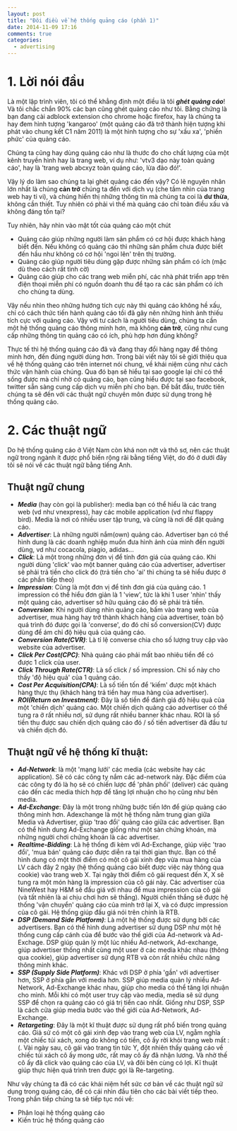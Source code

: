 ```yaml
---
layout: post
title: "Đôi điều về hệ thống quảng cáo (phần 1)"
date: 2014-11-09 17:16
comments: true
categories:
  - advertising
---
```


# 1. Lời nói đầu
Là một lập trình viên, tôi có thể khẳng định một điều là tôi ***ghét quảng cáo***! Và tôi chắc chắn 90% các bạn cũng ghét quảng cáo như tôi. Bằng chứng là bạn đang cài adblock extension cho chrome hoặc firefox, hay là chúng ta hay đem hình tượng 'kangaroo' (một quảng cáo đã trở thành hiện tượng khi phát vào chung kết C1 năm 2011) là một hình tượng cho sự 'xấu xa', 'phiền phức' của quảng cáo.

Chúng ta cũng hay dùng quảng cáo như là thước đo cho chất lượng của một kênh truyền hình hay là trang web, ví dụ như: 'vtv3 dạo này toàn quảng cáo', hay là 'trang web abcxyz toàn quảng cáo, lừa đảo đó!'.

Vậy lý do làm sao chúng ta lại ghét quảng cáo đến vậy? Có lẽ nguyên nhân lớn nhất là chúng **cản trở** chúng ta đến với dịch vụ (che tầm nhìn của trang web hay ti vi), và chúng hiển thị những thông tin mà chúng ta coi là **dư thừa**, không cần thiết. Tuy nhiên có phải vì thế mà quảng cáo chỉ toàn điều xấu và không đáng tồn tại?

Tuy nhiên, hãy nhìn vào mặt tốt của quảng cáo một chút

- Quảng cáo giúp những người làm sản phẩm có cơ hội được khách hàng biết đến. Nếu không có quảng cáo thì những sản phẩm chưa được biết đến hầu như không có cơ hội 'ngoi lên' trên thị trường.
- Quảng cáo giúp người tiêu dùng gặp được những sản phẩm có ích (mặc dù theo cách rất tình cờ)
- Quảng cáo giúp cho các trang web miễn phí, các nhà phát triển app trên điện thoại miễn phí có nguồn doanh thu để tạo ra các sản phẩm có ích cho chúng ta dùng.

 Vậy nếu nhìn theo những hướng tích cực này thì quảng cáo không hề xấu, chỉ có cách thức tiến hành quảng cáo tồi đã gây nên những hình ảnh thiếu tích cực với quảng cáo. Vậy với tư cách là người tiêu dùng, chúng ta cần một hệ thống quảng cáo thông minh hơn, mà không **cản trở**, cũng như cung cấp những thông tin quảng cáo có ích, phù hợp hơn đúng không?

 Thực tế thì hệ thống quảng cáo đã và đang thay đổi hàng ngay để thông minh hơn, đến đúng người dùng hơn. Trong bài viết này tôi sẽ giới thiệu qua về hệ thống quảng cáo trên internet nói chung, về khái niệm cũng như cách thức vận hành của chúng. Qua đó bạn sẽ hiểu tại sao google lại chỉ có thể sống được mà chỉ nhờ có quảng cáo, bạn cũng hiểu được tại sao facebook, twitter sẵn sàng cung cấp dịch vụ miễn phí cho bạn. Để bắt đầu, trước tiên chúng ta sẽ đến với các thuật ngữ chuyên môn được sử dụng trong hệ thống quảng cáo.

# 2. Các thuật ngữ
Do hệ thống quảng cáo ở Việt Nam còn khá non nớt và thô sơ, nên các thuật ngữ trong ngành ít được phổ biến rộng rãi bằng tiếng Việt, do đó ở dưới đây tôi sẽ nói về các thuật ngữ bằng tiếng Anh.

## Thuật ngữ chung
- ***Media*** (hay còn gọi là publisher): media bạn có thể hiểu là các trang web (vd như vnexpress), hay các mobile application (vd như flappy bird). Media là nơi có nhiều user tập trung, và cũng là nơi để đặt quảng cáo.
- ***Advertiser***: Là những người nắm(own) quảng cáo. Advertiser bạn có thể hình dung là các doanh nghiệp muốn đưa hình ảnh của mình đến người dùng, vd như cocacola, piagio, adidas...
- ***Click***: Là một trong những đơn vị để tính đơn giá của quảng cáo. Khi người dùng 'click' vào một banner quảng cáo của advertiser, advertiser sẽ phải trả tiền cho click đó (trả tiền cho 'ai' thì chúng ta sẽ hiểu được ở các phần tiếp theo)
- ***Impression***: Cũng là một đơn vị để tính đơn giá của quảng cáo. 1 impression có thể hiểu đơn giản là 1 'view', tức là khi 1 user 'nhìn' thấy một quảng cáo, advertiser sở hữu quảng cáo đó sẽ phải trả tiền.
- ***Conversion***: Khi người dùng nhìn quảng cáo, bấm vào trang web của advertiser, mua hàng hay trở thành khách hàng của advertiser, toàn bộ quá trình đó được gọi là 'converse', do đó chỉ số conversion(CV) được dùng để ám chỉ độ hiệu quả của quảng cáo.
- ***Conversion Rate(CVR)***:  Là tỉ lệ converse chia cho số lượng truy cập vào website của advertiser.
- ***Click Per Cost(CPC)***: Nhà quảng cáo phải mất bao nhiêu tiền để có được 1 click của user.
- ***Click Through Rate(CTR)***: Là số click / số impression. Chỉ số này cho thấy 'độ hiệu quả' của 1 quảng cáo.
- ***Cost Per Acquisition(CPA)***: Là số tiền tốn để 'kiếm' được một khách hàng thực thụ (khách hàng trả tiền hay mua hàng của advertiser).
- ***ROI(Return on Investment)***: Đây là số tiền để đánh giá độ hiệu quả của một 'chiến dịch' quảng cáo. Một chiến dịch quảng cáo advertiser có thể tung ra ở rất nhiều nơi, sử dụng rất nhiều banner khác nhau. ROI là số tiền thu được sau chiến dịch quảng cáo đó / số tiền advertiser đã đầu tư và chiến dịch đó.

## Thuật ngữ về hệ thống kĩ thuật:
- ***Ad-Network***: là một 'mạng lưới' các media (các website hay các application). Sẽ có các công ty nắm các ad-network này. Đặc điểm của các công ty đó là họ sẽ có chiến lược để 'phân phối' (deliver) các quảng cáo đến các media thích hợp để tăng lợi nhuận cho họ cũng như bên media.
- ***Ad-Exchange***: Đây là một trong những bước tiến lớn để giúp quảng cáo thông minh hơn. Adexchange là một hệ thống nằm trung gian giữa Media và Advertiser, giúp 'trao đổi' quảng cáo giữa các advertiser. Bạn có thể hình dung Ad-Exchange giống như một sàn chứng khoán, mà những người chơi chứng khoán là các advertiser.
- ***Realtime-Bidding***: Là hệ thống đi kèm với Ad-Exchange, giúp việc 'trao đổi', 'mua bán' quảng cáo được diễn ra tại thời gian thực. Bạn có thể hình dung có một thời điểm có một cô gái xinh đẹp vừa mua hàng của LV cách đây 2 ngày (hệ thống quảng cáo biết được việc này thông qua cookie) vào trang web X. Tại ngày thời điểm cô gái request đến X, X sẽ tung ra một món hàng là impression của cô gái này. Các advertiser của NineWest hay H&M sẽ đấu giá với nhau để mua impression của cô gái (và tất nhiên là ai chịu chơi hơn sẽ thắng). Người chiến thắng sẽ được hệ thống 'vận chuyển' quảng cáo của mình trở lại X, và có được impression của cô gái. Hệ thống giúp đấu giá nói trên chính là RTB.
- ***DSP (Demand Side Platform)***:  Là một hệ thống được sử dụng bởi các advertisers. Bạn có thể hình dung advertiser sử dụng DSP như một hệ thống cung cấp cánh của để bước vào thế giới của Ad-network và Ad-Exchage. DSP giúp quản lý một lúc nhiều Ad-network, Ad-exchange, giúp advertiser thống nhất cùng một user ở các media khác nhau (thông qua cookie), giúp advertiser sử dụng RTB và còn rất nhiều chức năng thông minh khác.
- ***SSP (Supply Side Platform)***: Khác với DSP ở phía 'gần' với advertiser hơn, SSP ở phía gần với media hơn. SSP giúp media quản lý nhiều Ad-Network,  Ad-Exchange khác nhau, giúp cho media có thể tăng lợi nhuận cho mình. Mỗi khi có một user truy cập vào media, media sẽ sử dụng SSP để chọn ra quảng cáo có giá trị tiền cao nhất. Giống như DSP, SSP là cách cửa giúp media bước vào thế giới của Ad-Network, Ad-Exchange.
- ***Retargeting***: Đây là một kĩ thuật được sử dụng rất phổ biến trong quảng cáo. Giả sử có một cô gái xinh đẹp vào trang web của LV, ngẵm nghĩa một chiếc túi xách, xong do không có tiền, cô ấy rời khỏi trang web mất :(. Vài ngày sau, cô gái vào trang tin tức Y, đột nhiên thấy quảng cáo về chiếc túi xách cô ấy mong ước, rất may cô ấy đã nhận lương. Và nhờ thế cô ấy đã click vào quảng cáo của LV, và đôi bên cùng có lợi. Kĩ thuật giúp thực hiện quá trình tren được gọi là Re-targeting.

Như vậy chúng ta đã có các khái niệm hết sức cơ bản về các thuật ngữ sử dụng trong quảng cáo, để có cái nhìn đầu tiên cho các bài viết tiếp theo. Trong phần tiếp chúng ta sẽ tiếp tục nói về:

- Phân loại hệ thống quảng cáo
- Kiến trúc hệ thống quảng cáo
